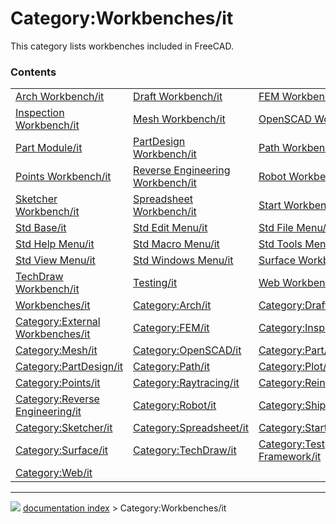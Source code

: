 # Category:Workbenches/it
This category lists workbenches included in FreeCAD.

### Contents

|     |     |     |
| --- | --- | --- |
| [Arch Workbench/it](Arch_Workbench/it.md) | [Draft Workbench/it](Draft_Workbench/it.md) | [FEM Workbench/it](FEM_Workbench/it.md) |
| [Inspection Workbench/it](Inspection_Workbench/it.md) | [Mesh Workbench/it](Mesh_Workbench/it.md) | [OpenSCAD Workbench/it](OpenSCAD_Workbench/it.md) |
| [Part Module/it](Part_Module/it.md) | [PartDesign Workbench/it](PartDesign_Workbench/it.md) | [Path Workbench/it](Path_Workbench/it.md) |
| [Points Workbench/it](Points_Workbench/it.md) | [Reverse Engineering Workbench/it](Reverse_Engineering_Workbench/it.md) | [Robot Workbench/it](Robot_Workbench/it.md) |
| [Sketcher Workbench/it](Sketcher_Workbench/it.md) | [Spreadsheet Workbench/it](Spreadsheet_Workbench/it.md) | [Start Workbench/it](Start_Workbench/it.md) |
| [Std Base/it](Std_Base/it.md) | [Std Edit Menu/it](Std_Edit_Menu/it.md) | [Std File Menu/it](Std_File_Menu/it.md) |
| [Std Help Menu/it](Std_Help_Menu/it.md) | [Std Macro Menu/it](Std_Macro_Menu/it.md) | [Std Tools Menu/it](Std_Tools_Menu/it.md) |
| [Std View Menu/it](Std_View_Menu/it.md) | [Std Windows Menu/it](Std_Windows_Menu/it.md) | [Surface Workbench/it](Surface_Workbench/it.md) |
| [TechDraw Workbench/it](TechDraw_Workbench/it.md) | [Testing/it](Testing/it.md) | [Web Workbench/it](Web_Workbench/it.md) |
| [Workbenches/it](Workbenches/it.md) | [Category:Arch/it](Category_Arch/it.md) | [Category:Draft/it](Category_Draft/it.md) |
| [Category:External Workbenches/it](Category_External_Workbenches/it.md) | [Category:FEM/it](Category_FEM/it.md) | [Category:Inspection/it](Category_Inspection/it.md) |
| [Category:Mesh/it](Category_Mesh/it.md) | [Category:OpenSCAD/it](Category_OpenSCAD/it.md) | [Category:Part/it](Category_Part/it.md) |
| [Category:PartDesign/it](Category_PartDesign/it.md) | [Category:Path/it](Category_Path/it.md) | [Category:Plot/it](Category_Plot/it.md) |
| [Category:Points/it](Category_Points/it.md) | [Category:Raytracing/it](Category_Raytracing/it.md) | [Category:Reinforcement/it](Category_Reinforcement/it.md) |
| [Category:Reverse Engineering/it](Category_Reverse_Engineering/it.md) | [Category:Robot/it](Category_Robot/it.md) | [Category:Ship/it](Category_Ship/it.md) |
| [Category:Sketcher/it](Category_Sketcher/it.md) | [Category:Spreadsheet/it](Category_Spreadsheet/it.md) | [Category:Start/it](Category_Start/it.md) |
| [Category:Surface/it](Category_Surface/it.md) | [Category:TechDraw/it](Category_TechDraw/it.md) | [Category:Test Framework/it](Category_Test_Framework/it.md) |
| [Category:Web/it](Category_Web/it.md) |



---
![](images/Button_right.svg) [documentation index](../README.md) > Category:Workbenches/it
